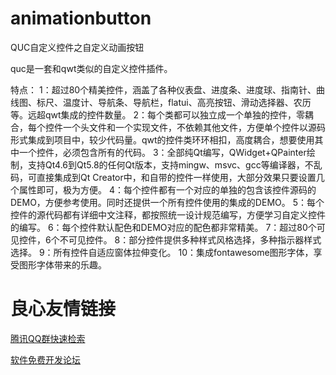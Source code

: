 # animationbutton
QUC自定义控件之自定义动画按钮

quc是一套和qwt类似的自定义控件插件。

特点：
1：超过80个精美控件，涵盖了各种仪表盘、进度条、进度球、指南针、曲线图、标尺、温度计、导航条、导航栏，flatui、高亮按钮、滑动选择器、农历等。远超qwt集成的控件数量。
2：每个类都可以独立成一个单独的控件，零耦合，每个控件一个头文件和一个实现文件，不依赖其他文件，方便单个控件以源码形式集成到项目中，较少代码量。qwt的控件类环环相扣，高度耦合，想要使用其中一个控件，必须包含所有的代码。
3：全部纯Qt编写，QWidget+QPainter绘制，支持Qt4.6到Qt5.8的任何Qt版本，支持mingw、msvc、gcc等编译器，不乱码，可直接集成到Qt Creator中，和自带的控件一样使用，大部分效果只要设置几个属性即可，极为方便。
4：每个控件都有一个对应的单独的包含该控件源码的DEMO，方便参考使用。同时还提供一个所有控件使用的集成的DEMO。
5：每个控件的源代码都有详细中文注释，都按照统一设计规范编写，方便学习自定义控件的编写。
6：每个控件默认配色和DEMO对应的配色都非常精美。
7：超过80个可见控件，6个不可见控件。
8：部分控件提供多种样式风格选择，多种指示器样式选择。
9：所有控件自适应窗体拉伸变化。
10：集成fontawesome图形字体，享受图形字体带来的乐趣。


 # 良心友情链接

[腾讯QQ群快速检索](http://u.720life.cn/s/8cf73f7c)

[软件免费开发论坛](http://u.720life.cn/s/bbb01dc0)